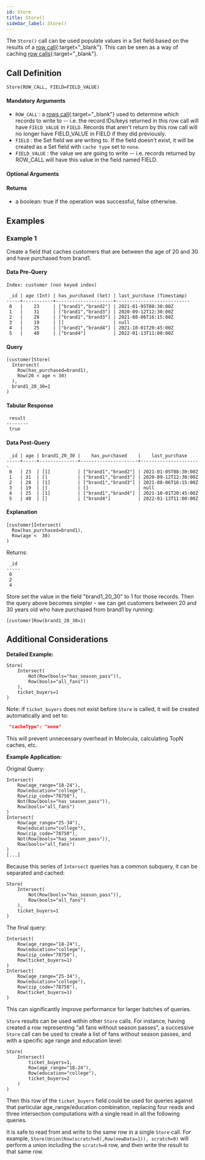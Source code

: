 ```yaml
---
id: Store
title: Store()
sidebar_label: Store()
---
```


The `Store()` call can be used populate values in a Set field based on the results of a [row call](/pql-guide/pql#row-calls){:target="_blank"}. This can be seen as a way of caching [row calls](/pql-guide/pql#row-calls){:target="_blank"}.

## Call Definition
```
Store(ROW_CALL, FIELD=FIELD_VALUE)
```

#### Mandatory Arguments
- `ROW_CALL` : a [rows call](/pql-guide/pql#rows-calls){:target="_blank"} used to determine which records to write to -- i.e. the record IDs/keys returned in this row call will have `FIELD_VALUE` in `FIELD`. Records that aren't return by this row call will no longer have FIELD\_VALUE in FIELD if they did previously.
- `FIELD` : the Set field we are writing to. If the field doesn't exist, it will be created as a Set field with `cache type` set to `none`.
- `FIELD_VALUE` : the value we are going to write -- i.e. records returned by ROW\_CALL will have this value in the field named FIELD.

#### Optional Arguments

#### Returns
- a boolean: true if the operation was successful, false otherwise.

## Examples

### Example 1
Create a field that caches customers that are between the age of 20 and 30 and have purchased from brand1.

#### Data Pre-Query
```
Index: customer (non keyed index)

 _id | age (Int) | has_purchased (Set) | last_purchase (Timestamp)
-----+-----------+---------------------+---------------------------
 0   |    23     | ["brand1","brand2"] | 2021-01-05T08:30:00Z
 1   |    31     | ["brand1","brand3"] | 2020-09-12T12:30:00Z
 2   |    28     | ["brand1","brand3"] | 2021-08-06T16:15:00Z
 3   |    19     | []                  | null
 4   |    25     | ["brand1","brand4"] | 2021-10-01T20:45:00Z
 5   |    40     | ["brand4"]          | 2022-01-13T11:00:00Z
```
#### Query
```
[customer]Store(
  Intersect(
    Row(has_purchased=brand1),
    Row(20 < age < 30)
  ),
  brand1_20_30=1
)    
```
#### Tabular Response
```
 result
--------
 true
```
#### Data Post-Query
```
 _id | age | brand1_20_30 |    has_purchased    |    last_purchase
-----+-----+--------------+---------------------+----------------------
 0   | 23  | [1]          | ["brand1","brand2"] | 2021-01-05T08:30:00Z
 1   | 31  | []           | ["brand1","brand3"] | 2020-09-12T12:30:00Z
 2   | 28  | [1]          | ["brand1","brand3"] | 2021-08-06T16:15:00Z
 3   | 19  | []           | []                  | null
 4   | 25  | [1]          | ["brand1","brand4"] | 2021-10-01T20:45:00Z
 5   | 40  | []           | ["brand4"]          | 2022-01-13T11:00:00Z
```

#### Explanation
```
[customer]Intersect(
  Row(has_purchased=brand1),
  Row(age <  30)
)
```
Returns:
```
 _id
-----
 0
 2
 4
```
Store set the value in the field "brand1_20_30" to 1 for those records. Then the query above becomes simpler - we can get customers between 20 and 30 years old who have purchased from brand1 by running:
```
[customer]Row(brand1_20_30=1)
```

## Additional Considerations

**Detailed Example:**
```pql
Store(
    Intersect(
        Not(Row(bools="has_season_pass")),
        Row(bools="all_fans"))
    ),
    ticket_buyers=1
)
```

Note: if `ticket_buyers` does not exist before `Store` is called, it will be created automatically and set to:

```json
 "cacheType": "none"
```

This will prevent unnecessary overhead in Molecula, calculating TopN caches, etc.

**Example Application:**

Original Query:

```pql
Intersect(
    Row(age_range="18-24"),
    Row(education="college"),
    Row(zip_code="78750"),
    Not(Row(bools="has_season_pass")),
    Row(bools="all_fans")
)
Intersect(
    Row(age_range="25-34"),
    Row(education="college"),
    Row(zip_code="78750"),
    Not(Row(bools="has_season_pass")),
    Row(bools="all_fans")
)
[...]
```

Because this series of `Intersect` queries has a common subquery, it can be separated and cached:

```pql
Store(
    Intersect(
        Not(Row(bools="has_season_pass")),
        Row(bools="all_fans")
    ),
    ticket_buyers=1
)
```

The final query:

```pql
Intersect(
    Row(age_range="18-24"),
    Row(education="college"),
    Row(zip_code="78750"),
    Row(ticket_buyers=1)
)
Intersect(
    Row(age_range="25-34"),
    Row(education="college"),
    Row(zip_code="78750"),
    Row(ticket_buyers=1)
)
```

This can significantly improve performance for larger batches of queries.

`Store` results can be used within other `Store` calls. For instance, having created a row representing "all fans without season passes", a successive `Store` call can be used to create a list of fans without season passes, and with a specific age range and education level:

```pql
Store(
    Intersect(
        ticket_buyers=1,
        Row(age_range="18-24"),
        Row(education="college"),
        ticket_buyers=2
    )
)
```

Then this row of the `ticket_buyers` field could be used for queries against that particular age_range/education combination, replacing four reads and three intersection computations with a single read in all the following queries.

It is safe to read from and write to the same row in a single `Store` call. For example, `Store(Union(Row(scratch=0),Row(newData=1)), scratch=0)` will perform a union including the `scratch=0` row, and then write the result to that same row.
